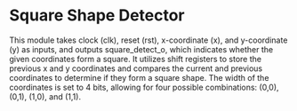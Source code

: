 # Square Shape Detector
 This module takes clock (clk), reset (rst), x-coordinate (x), and y-coordinate (y) as inputs, and outputs square_detect_o, which indicates whether the given coordinates form a square. It utilizes shift registers to store the previous x and y coordinates and compares the current and previous coordinates to determine if they form a square shape. The width of the coordinates is set to 4 bits, allowing for four possible combinations: (0,0), (0,1), (1,0), and (1,1).
